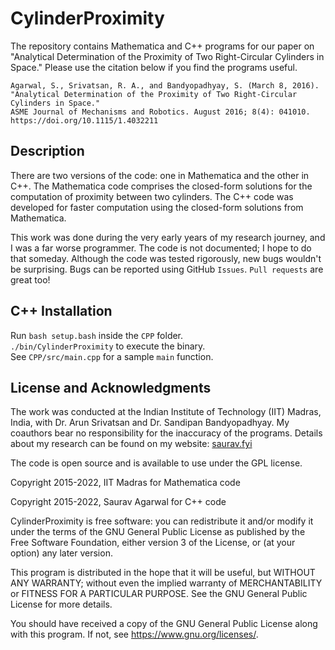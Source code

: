 # CylinderProximity
The repository contains Mathematica and C++ programs for our paper on "Analytical Determination of the Proximity of Two Right-Circular Cylinders in Space." Please use the citation below if you find the programs useful.

```
Agarwal, S., Srivatsan, R. A., and Bandyopadhyay, S. (March 8, 2016).
"Analytical Determination of the Proximity of Two Right-Circular Cylinders in Space."
ASME Journal of Mechanisms and Robotics. August 2016; 8(4): 041010.
https://doi.org/10.1115/1.4032211
```

## Description
There are two versions of the code: one in Mathematica and the other in C++. The Mathematica code comprises the closed-form solutions for the computation of proximity between two cylinders. The C++ code was developed for faster computation using the closed-form solutions from Mathematica.

This work was done during the very early years of my research journey, and I was a far worse programmer. The code is not documented; I hope to do that someday. Although the code was tested rigorously, new bugs wouldn't be surprising. Bugs can be reported using GitHub ``Issues``. ``Pull requests`` are great too!

## C++ Installation
Run `bash setup.bash` inside the `CPP` folder.  
`./bin/CylinderProximity` to execute the binary.  
See `CPP/src/main.cpp` for a sample `main` function.

## License and Acknowledgments
The work was conducted at the Indian Institute of Technology (IIT) Madras, India, with Dr. Arun Srivatsan and Dr. Sandipan Bandyopadhyay. My coauthors bear no responsibility for the inaccuracy of the programs.
Details about my research can be found on my website: [saurav.fyi](https://www.saurav.fyi)

The code is open source and is available to use under the GPL license.

Copyright 2015-2022, IIT Madras for Mathematica code

Copyright 2015-2022, Saurav Agarwal for C++ code


CylinderProximity is free software: you can redistribute it and/or modify it under the terms of the GNU General Public License as published by the Free Software Foundation, either version 3 of the License, or (at your option) any later version.

This program is distributed in the hope that it will be useful, but WITHOUT ANY WARRANTY; without even the implied warranty of MERCHANTABILITY or FITNESS FOR A PARTICULAR PURPOSE. See the GNU General Public License for more details.

You should have received a copy of the GNU General Public License along with this program. If not, see <https://www.gnu.org/licenses/>. 

